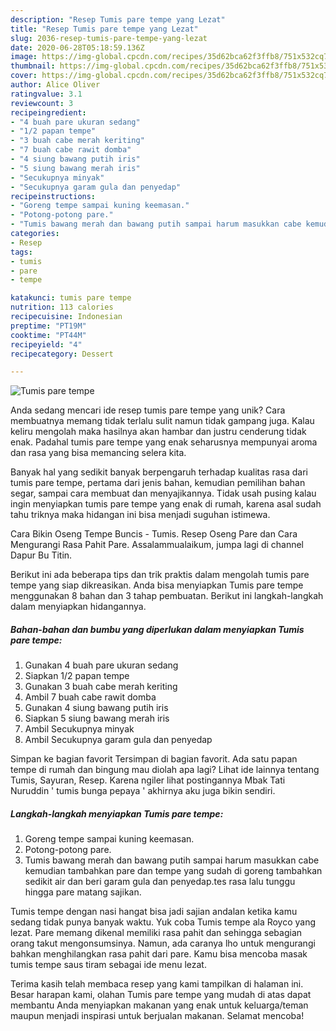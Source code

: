 ```yaml
---
description: "Resep Tumis pare tempe yang Lezat"
title: "Resep Tumis pare tempe yang Lezat"
slug: 2036-resep-tumis-pare-tempe-yang-lezat
date: 2020-06-28T05:18:59.136Z
image: https://img-global.cpcdn.com/recipes/35d62bca62f3ffb8/751x532cq70/tumis-pare-tempe-foto-resep-utama.jpg
thumbnail: https://img-global.cpcdn.com/recipes/35d62bca62f3ffb8/751x532cq70/tumis-pare-tempe-foto-resep-utama.jpg
cover: https://img-global.cpcdn.com/recipes/35d62bca62f3ffb8/751x532cq70/tumis-pare-tempe-foto-resep-utama.jpg
author: Alice Oliver
ratingvalue: 3.1
reviewcount: 3
recipeingredient:
- "4 buah pare ukuran sedang"
- "1/2 papan tempe"
- "3 buah cabe merah keriting"
- "7 buah cabe rawit domba"
- "4 siung bawang putih iris"
- "5 siung bawang merah iris"
- "Secukupnya minyak"
- "Secukupnya garam gula dan penyedap"
recipeinstructions:
- "Goreng tempe sampai kuning keemasan."
- "Potong-potong pare."
- "Tumis bawang merah dan bawang putih sampai harum masukkan cabe kemudian tambahkan pare dan tempe yang sudah di goreng tambahkan sedikit air dan beri garam gula dan penyedap.tes rasa lalu tunggu hingga pare matang sajikan."
categories:
- Resep
tags:
- tumis
- pare
- tempe

katakunci: tumis pare tempe 
nutrition: 113 calories
recipecuisine: Indonesian
preptime: "PT19M"
cooktime: "PT44M"
recipeyield: "4"
recipecategory: Dessert

---
```



![Tumis pare tempe](https://img-global.cpcdn.com/recipes/35d62bca62f3ffb8/751x532cq70/tumis-pare-tempe-foto-resep-utama.jpg)

Anda sedang mencari ide resep tumis pare tempe yang unik? Cara membuatnya memang tidak terlalu sulit namun tidak gampang juga. Kalau keliru mengolah maka hasilnya akan hambar dan justru cenderung tidak enak. Padahal tumis pare tempe yang enak seharusnya mempunyai aroma dan rasa yang bisa memancing selera kita.

Banyak hal yang sedikit banyak berpengaruh terhadap kualitas rasa dari tumis pare tempe, pertama dari jenis bahan, kemudian pemilihan bahan segar, sampai cara membuat dan menyajikannya. Tidak usah pusing kalau ingin menyiapkan tumis pare tempe yang enak di rumah, karena asal sudah tahu triknya maka hidangan ini bisa menjadi suguhan istimewa.

Cara Bikin Oseng Tempe Buncis - Tumis. Resep Oseng Pare dan Cara Mengurangi Rasa Pahit Pare. Assalammualaikum, jumpa lagi di channel Dapur Bu Titin.


Berikut ini ada beberapa tips dan trik praktis dalam mengolah tumis pare tempe yang siap dikreasikan. Anda bisa menyiapkan Tumis pare tempe menggunakan 8 bahan dan 3 tahap pembuatan. Berikut ini langkah-langkah dalam menyiapkan hidangannya.

<!--inarticleads1-->

##### Bahan-bahan dan bumbu yang diperlukan dalam menyiapkan Tumis pare tempe:

1. Gunakan 4 buah pare ukuran sedang
1. Siapkan 1/2 papan tempe
1. Gunakan 3 buah cabe merah keriting
1. Ambil 7 buah cabe rawit domba
1. Gunakan 4 siung bawang putih iris
1. Siapkan 5 siung bawang merah iris
1. Ambil Secukupnya minyak
1. Ambil Secukupnya garam gula dan penyedap


Simpan ke bagian favorit Tersimpan di bagian favorit. Ada satu papan tempe di rumah dan bingung mau diolah apa lagi? Lihat ide lainnya tentang Tumis, Sayuran, Resep. Karena ngiler lihat postingannya Mbak Tati Nuruddin &#39; tumis bunga pepaya &#39; akhirnya aku juga bikin sendiri. 

<!--inarticleads2-->

##### Langkah-langkah menyiapkan Tumis pare tempe:

1. Goreng tempe sampai kuning keemasan.
1. Potong-potong pare.
1. Tumis bawang merah dan bawang putih sampai harum masukkan cabe kemudian tambahkan pare dan tempe yang sudah di goreng tambahkan sedikit air dan beri garam gula dan penyedap.tes rasa lalu tunggu hingga pare matang sajikan.


Tumis tempe dengan nasi hangat bisa jadi sajian andalan ketika kamu sedang tidak punya banyak waktu. Yuk coba Tumis tempe ala Royco yang lezat. Pare memang dikenal memiliki rasa pahit dan sehingga sebagian orang takut mengonsumsinya. Namun, ada caranya lho untuk mengurangi bahkan menghilangkan rasa pahit dari pare. Kamu bisa mencoba masak tumis tempe saus tiram sebagai ide menu lezat. 

Terima kasih telah membaca resep yang kami tampilkan di halaman ini. Besar harapan kami, olahan Tumis pare tempe yang mudah di atas dapat membantu Anda menyiapkan makanan yang enak untuk keluarga/teman maupun menjadi inspirasi untuk berjualan makanan. Selamat mencoba!
